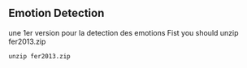 ## Emotion Detection
une 1er version pour la detection des emotions
Fist you should unzip fer2013.zip
```
unzip fer2013.zip
```

